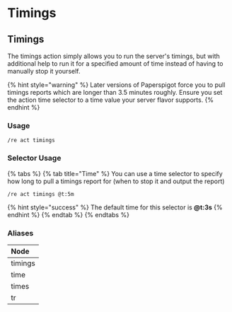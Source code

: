 # Timings

## Timings

The timings action simply allows you to run the server's timings, but with additional help to run it for a specified amount of time instead of having to manually stop it yourself.

{% hint style="warning" %}
Later versions of Paperspigot force you to pull timings reports which are longer than 3.5 minutes roughly. Ensure you set the action time selector to a time value your server flavor supports.
{% endhint %}

### Usage

```text
/re act timings 
```

### Selector Usage

{% tabs %}
{% tab title="Time" %}
You can use a time selector to specify how long to pull a timings report for \(when to stop it and output the report\)

```text
/re act timings @t:5m
```

{% hint style="success" %}
The default time for this selector is **@t:3s**
{% endhint %}
{% endtab %}
{% endtabs %}

### Aliases

| Node |
| :--- |
| timings |
| time |
| times |
| tr |

